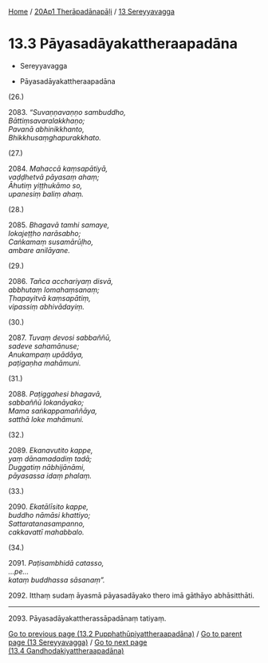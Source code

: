 
[Home](/) / [20Ap1 Therāpadānapāḷi](...md) / [13 Sereyyavagga](../20Ap1/13.md)

# 13.3 Pāyasadāyakattheraapadāna

* Sereyyavagga

* Pāyasadāyakattheraapadāna

(26.)

2083\. _“Suvaṇṇavaṇṇo sambuddho,_  
_Bāttiṃsavaralakkhaṇo;_  
_Pavanā abhinikkhanto,_  
_Bhikkhusaṃghapurakkhato._  


(27.)

2084\. _Mahaccā kaṃsapātiyā,_  
_vaḍḍhetvā pāyasaṃ ahaṃ;_  
_Āhutiṃ yiṭṭhukāmo so,_  
_upanesiṃ baliṃ ahaṃ._  


(28.)

2085\. _Bhagavā tamhi samaye,_  
_lokajeṭṭho narāsabho;_  
_Caṅkamaṃ susamārūḷho,_  
_ambare anilāyane._  


(29.)

2086\. _Tañca acchariyaṃ disvā,_  
_abbhutaṃ lomahaṃsanaṃ;_  
_Ṭhapayitvā kaṃsapātiṃ,_  
_vipassiṃ abhivādayiṃ._  


(30.)

2087\. _Tuvaṃ devosi sabbaññū,_  
_sadeve sahamānuse;_  
_Anukampaṃ upādāya,_  
_paṭigaṇha mahāmuni._  


(31.)

2088\. _Paṭiggahesi bhagavā,_  
_sabbaññū lokanāyako;_  
_Mama saṅkappamaññāya,_  
_satthā loke mahāmuni._  


(32.)

2089\. _Ekanavutito kappe,_  
_yaṃ dānamadadiṃ tadā;_  
_Duggatiṃ nābhijānāmi,_  
_pāyasassa idaṃ phalaṃ._  


(33.)

2090\. _Ekatālīsito kappe,_  
_buddho nāmāsi khattiyo;_  
_Sattaratanasampanno,_  
_cakkavattī mahabbalo._  


(34.)

2091\. _Paṭisambhidā catasso,_  
_…pe…_  
_kataṃ buddhassa sāsanaṃ”._  


2092\. Itthaṃ sudaṃ āyasmā pāyasadāyako thero imā gāthāyo abhāsitthāti.

---

2093\. Pāyasadāyakattherassāpadānaṃ tatiyaṃ.



[Go to previous page (13.2 Pupphathūpiyattheraapadāna)](13.2.md) / [Go to parent page (13 Sereyyavagga)](../20Ap1/13.md) / [Go to next page (13.4 Gandhodakiyattheraapadāna)](13.4.md)


